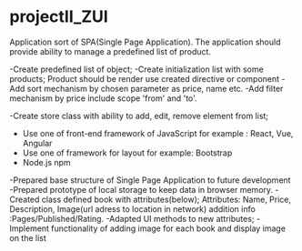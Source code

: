 # projectII_ZUI
Application sort of SPA(Single Page Application). The application should provide ability to manage a predefined list of product.

<!-- @@@@@@@@@@@@@@@@ TODO list @@@@@@@@@@@@@@@ -->
<!-- Books Task -->

<!-- List task -->
-Create predefined list of object;
-Create initialization list with some products; Product should be render use created directive or component
-Add sort mechanism by chosen parameter as price, name etc.
-Add filter mechanism by price include scope 'from' and 'to'.

<!-- Store Task -->
-Create store class with ability to add, edit, remove element from list;

<!-- Technical Specifications -->
- Use one of front-end framework of JavaScript for example : React, Vue, Angular
- Use one of framework for layout  for example: Bootstrap
- Node.js npm

<!-- @@@@@@@@@@@@@@@@ DONE list @@@@@@@@@@@@@@@ -->
-Prepared base structure of Single Page Application to future development
-Prepared prototype of  local storage to keep data in browser memory.
-Created class defined book with attributes(below); 
Attributes: Name, Price, Description, Image(url adress to location in network) addition info :Pages/Published/Rating.
-Adapted UI methods to new attributes;
-Implement functionality of adding image for each book and display image on the list



